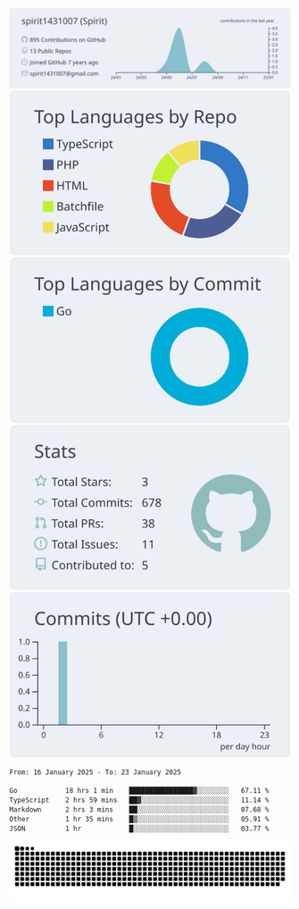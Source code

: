 [![](https://raw.githubusercontent.com/spirit1431007/spirit1431007/master/profile-summary-card-output/nord_bright/0-profile-details.svg)](https://git.io/spiritx)
[![](https://raw.githubusercontent.com/spirit1431007/spirit1431007/master/profile-summary-card-output/nord_bright/1-repos-per-language.svg)](https://git.io/spiritx) [![](https://raw.githubusercontent.com/spirit1431007/spirit1431007/master/profile-summary-card-output/nord_bright/2-most-commit-language.svg)](https://git.io/spiritx)
[![](https://raw.githubusercontent.com/spirit1431007/spirit1431007/master/profile-summary-card-output/nord_bright/3-stats.svg)](https://git.io/spiritx) [![](https://raw.githubusercontent.com/spirit1431007/spirit1431007/master/profile-summary-card-output/nord_bright/4-productive-time.svg)](https://git.io/spiritx)

<!--START_SECTION:waka-->

```txt
From: 16 January 2025 - To: 23 January 2025

Go            18 hrs 1 min    ████████████████▓░░░░░░░░   67.11 %
TypeScript    2 hrs 59 mins   ██▓░░░░░░░░░░░░░░░░░░░░░░   11.14 %
Markdown      2 hrs 3 mins    ██░░░░░░░░░░░░░░░░░░░░░░░   07.68 %
Other         1 hr 35 mins    █▒░░░░░░░░░░░░░░░░░░░░░░░   05.91 %
JSON          1 hr            █░░░░░░░░░░░░░░░░░░░░░░░░   03.77 %
```

<!--END_SECTION:waka-->

![contribution](https://github.com/spirit1431007/spirit1431007/blob/output/github-contribution-grid-snake.svg)
